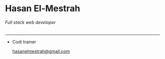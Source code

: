 # Hasan El-Mestrah 
###### Full stack web developer
-----------------------------------------------------------

* Codi trainer
 
  
  <hasanelmestrah@gmail.com>
